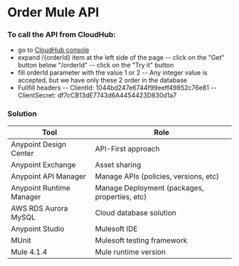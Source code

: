 # Order Mule API

### To call the API from CloudHub:
  - go to [CloudHub console]
  - expand /{orderId} item at the left side of the page
  -- click on the "Get" button below "/orderId"
  -- click on the "Try it" button
  - fill orderId parameter with the value 1 or 2
  -- Any integer value is accepted, but we have only these 2 order in the database
  - Fullfill headers
  -- ClientId: 1044bd247e6744f99eeff49852c76e81
  -- ClientSecret: df7cCB13dE7743d6A4454423D830d1a7

### Solution

| Tool | Role |
| ------ | ------ |
| Anypoint Design Center | API-First approach
| Anypoint Exchange | Asset sharing
| Anypoint API Manager | Manage APIs (policies, versions, etc)
| Anypoint Runtime Manager | Manage Deployment (packages, properties, etc)
| AWS RDS Aurora MySQL | Cloud database solution
| Anypoint Studio | Mulesoft IDE
| MUnit | Mulesoft testing framework
| Mule 4.1.4 | Mule runtime version

[CloudHub Console]: <http://mbshop.us-e2.cloudhub.io/console/>
